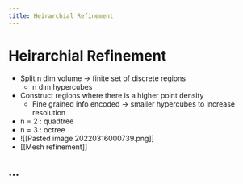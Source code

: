 ```yaml
---
title: Heirarchial Refinement
---
```


# Heirarchial Refinement
- Split n dim volume -> finite set of discrete regions
	- n dim hypercubes
- Construct regions where there is a higher point density
	- Fine grained info encoded -> smaller hypercubes to increase resolution
- n = 2 : quadtree
- n = 3 : octree
- ![[Pasted image 20220316000739.png]]
- [[Mesh refinement]]

## …
